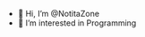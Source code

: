 - 👋 Hi, I’m @NotitaZone
- 👀 I’m interested in Programming


<!---
NotitaZone/NotitaZone is a ✨ special ✨ repository because its `README.md` (this file) appears on your GitHub profile.
You can click the Preview link to take a look at your changes.
--->
